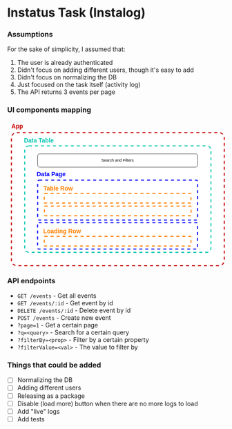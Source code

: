# Instatus Task (Instalog)

### Assumptions

For the sake of simplicity, I assumed that:

1.  The user is already authenticated
2.  Didn't focus on adding different users, though it's easy to add
3.  Didn't focus on normalizing the DB
4.  Just focused on the task itself (activity log)
5.  The API returns 3 events per page

### UI components mapping

<svg xmlns="http://www.w3.org/2000/svg" xmlns:xlink="http://www.w3.org/1999/xlink" version="1.1" width="654px" viewBox="-0.5 -0.5 654 436" content="&lt;mxfile host=&quot;app.diagrams.net&quot; modified=&quot;2023-08-02T03:35:51.565Z&quot; agent=&quot;Mozilla/5.0 (Windows NT 10.0; Win64; x64) AppleWebKit/537.36 (KHTML, like Gecko) Chrome/115.0.0.0 Safari/537.36 Edg/115.0.1901.188&quot; etag=&quot;j1az6YWln2uFOe0urw3j&quot; version=&quot;21.5.0&quot; type=&quot;device&quot;&gt;&#10;  &lt;diagram id=&quot;piDafpqhtRUU5qUU-vj8&quot; name=&quot;Page-1&quot;&gt;&#10;    &lt;mxGraphModel dx=&quot;1018&quot; dy=&quot;517&quot; grid=&quot;1&quot; gridSize=&quot;10&quot; guides=&quot;1&quot; tooltips=&quot;1&quot; connect=&quot;1&quot; arrows=&quot;1&quot; fold=&quot;1&quot; page=&quot;1&quot; pageScale=&quot;1&quot; pageWidth=&quot;827&quot; pageHeight=&quot;1169&quot; math=&quot;0&quot; shadow=&quot;0&quot;&gt;&#10;      &lt;root&gt;&#10;        &lt;mxCell id=&quot;0&quot; /&gt;&#10;        &lt;mxCell id=&quot;1&quot; parent=&quot;0&quot; /&gt;&#10;        &lt;mxCell id=&quot;OBsZTq-Zr2urzHBPZYpW-2&quot; value=&quot;&quot; style=&quot;rounded=1;whiteSpace=wrap;html=1;arcSize=4;fillColor=default;fontColor=#ffffff;strokeColor=#C70000;strokeWidth=3;dashed=1;&quot; vertex=&quot;1&quot; parent=&quot;1&quot;&gt;&#10;          &lt;mxGeometry x=&quot;80&quot; y=&quot;120&quot; width=&quot;640&quot; height=&quot;400&quot; as=&quot;geometry&quot; /&gt;&#10;        &lt;/mxCell&gt;&#10;        &lt;mxCell id=&quot;OBsZTq-Zr2urzHBPZYpW-3&quot; value=&quot;&amp;lt;font color=&amp;quot;#c70000&amp;quot; style=&amp;quot;font-size: 18px;&amp;quot;&amp;gt;&amp;lt;b&amp;gt;App&amp;lt;/b&amp;gt;&amp;lt;/font&amp;gt;&quot; style=&quot;text;html=1;strokeColor=none;fillColor=none;align=center;verticalAlign=middle;whiteSpace=wrap;rounded=0;&quot; vertex=&quot;1&quot; parent=&quot;1&quot;&gt;&#10;          &lt;mxGeometry x=&quot;68&quot; y=&quot;87&quot; width=&quot;60&quot; height=&quot;30&quot; as=&quot;geometry&quot; /&gt;&#10;        &lt;/mxCell&gt;&#10;        &lt;mxCell id=&quot;OBsZTq-Zr2urzHBPZYpW-4&quot; value=&quot;&quot; style=&quot;rounded=1;whiteSpace=wrap;html=1;arcSize=4;fillColor=none;fontColor=#ffffff;strokeColor=#00C7B0;strokeWidth=3;dashed=1;&quot; vertex=&quot;1&quot; parent=&quot;1&quot;&gt;&#10;          &lt;mxGeometry x=&quot;120&quot; y=&quot;160&quot; width=&quot;560&quot; height=&quot;320&quot; as=&quot;geometry&quot; /&gt;&#10;        &lt;/mxCell&gt;&#10;        &lt;mxCell id=&quot;OBsZTq-Zr2urzHBPZYpW-5&quot; value=&quot;&amp;lt;font color=&amp;quot;#00c7b0&amp;quot; style=&amp;quot;font-size: 18px;&amp;quot;&amp;gt;&amp;lt;b style=&amp;quot;&amp;quot;&amp;gt;Data Table&amp;lt;/b&amp;gt;&amp;lt;/font&amp;gt;&quot; style=&quot;text;html=1;strokeColor=none;fillColor=none;align=center;verticalAlign=middle;whiteSpace=wrap;rounded=0;&quot; vertex=&quot;1&quot; parent=&quot;1&quot;&gt;&#10;          &lt;mxGeometry x=&quot;108&quot; y=&quot;130&quot; width=&quot;110&quot; height=&quot;30&quot; as=&quot;geometry&quot; /&gt;&#10;        &lt;/mxCell&gt;&#10;        &lt;mxCell id=&quot;OBsZTq-Zr2urzHBPZYpW-6&quot; value=&quot;&quot; style=&quot;rounded=1;whiteSpace=wrap;html=1;arcSize=4;fillColor=none;fontColor=#ffffff;strokeColor=#0000FF;strokeWidth=3;dashed=1;&quot; vertex=&quot;1&quot; parent=&quot;1&quot;&gt;&#10;          &lt;mxGeometry x=&quot;159&quot; y=&quot;263&quot; width=&quot;481&quot; height=&quot;120&quot; as=&quot;geometry&quot; /&gt;&#10;        &lt;/mxCell&gt;&#10;        &lt;mxCell id=&quot;OBsZTq-Zr2urzHBPZYpW-7&quot; value=&quot;&amp;lt;font color=&amp;quot;#0000ff&amp;quot; style=&amp;quot;font-size: 18px;&amp;quot;&amp;gt;&amp;lt;b style=&amp;quot;&amp;quot;&amp;gt;Data Page&amp;lt;/b&amp;gt;&amp;lt;/font&amp;gt;&quot; style=&quot;text;html=1;strokeColor=none;fillColor=none;align=center;verticalAlign=middle;whiteSpace=wrap;rounded=0;&quot; vertex=&quot;1&quot; parent=&quot;1&quot;&gt;&#10;          &lt;mxGeometry x=&quot;145&quot; y=&quot;231&quot; width=&quot;110&quot; height=&quot;30&quot; as=&quot;geometry&quot; /&gt;&#10;        &lt;/mxCell&gt;&#10;        &lt;mxCell id=&quot;OBsZTq-Zr2urzHBPZYpW-8&quot; value=&quot;Search and Filters&quot; style=&quot;rounded=1;whiteSpace=wrap;html=1;&quot; vertex=&quot;1&quot; parent=&quot;1&quot;&gt;&#10;          &lt;mxGeometry x=&quot;159&quot; y=&quot;184&quot; width=&quot;481&quot; height=&quot;40&quot; as=&quot;geometry&quot; /&gt;&#10;        &lt;/mxCell&gt;&#10;        &lt;mxCell id=&quot;OBsZTq-Zr2urzHBPZYpW-9&quot; value=&quot;&quot; style=&quot;rounded=1;whiteSpace=wrap;html=1;arcSize=4;fillColor=none;fontColor=#ffffff;strokeColor=#FF8000;strokeWidth=3;dashed=1;&quot; vertex=&quot;1&quot; parent=&quot;1&quot;&gt;&#10;          &lt;mxGeometry x=&quot;179.25&quot; y=&quot;341&quot; width=&quot;441&quot; height=&quot;29&quot; as=&quot;geometry&quot; /&gt;&#10;        &lt;/mxCell&gt;&#10;        &lt;mxCell id=&quot;OBsZTq-Zr2urzHBPZYpW-10&quot; value=&quot;&quot; style=&quot;rounded=1;whiteSpace=wrap;html=1;arcSize=4;fillColor=none;fontColor=#ffffff;strokeColor=#FF8000;strokeWidth=3;dashed=1;&quot; vertex=&quot;1&quot; parent=&quot;1&quot;&gt;&#10;          &lt;mxGeometry x=&quot;178.75&quot; y=&quot;303&quot; width=&quot;441&quot; height=&quot;29&quot; as=&quot;geometry&quot; /&gt;&#10;        &lt;/mxCell&gt;&#10;        &lt;mxCell id=&quot;OBsZTq-Zr2urzHBPZYpW-11&quot; value=&quot;&amp;lt;font color=&amp;quot;#ff8000&amp;quot; style=&amp;quot;font-size: 18px;&amp;quot;&amp;gt;&amp;lt;b style=&amp;quot;&amp;quot;&amp;gt;Table Row&amp;lt;/b&amp;gt;&amp;lt;/font&amp;gt;&quot; style=&quot;text;html=1;strokeColor=none;fillColor=none;align=center;verticalAlign=middle;whiteSpace=wrap;rounded=0;&quot; vertex=&quot;1&quot; parent=&quot;1&quot;&gt;&#10;          &lt;mxGeometry x=&quot;166&quot; y=&quot;273&quot; width=&quot;110&quot; height=&quot;30&quot; as=&quot;geometry&quot; /&gt;&#10;        &lt;/mxCell&gt;&#10;        &lt;mxCell id=&quot;OBsZTq-Zr2urzHBPZYpW-12&quot; value=&quot;&quot; style=&quot;rounded=1;whiteSpace=wrap;html=1;arcSize=4;fillColor=none;fontColor=#ffffff;strokeColor=#FF8000;strokeWidth=3;dashed=1;&quot; vertex=&quot;1&quot; parent=&quot;1&quot;&gt;&#10;          &lt;mxGeometry x=&quot;178.75&quot; y=&quot;432&quot; width=&quot;441&quot; height=&quot;29&quot; as=&quot;geometry&quot; /&gt;&#10;        &lt;/mxCell&gt;&#10;        &lt;mxCell id=&quot;OBsZTq-Zr2urzHBPZYpW-13&quot; value=&quot;&amp;lt;font color=&amp;quot;#ff8000&amp;quot; style=&amp;quot;font-size: 18px;&amp;quot;&amp;gt;&amp;lt;b style=&amp;quot;&amp;quot;&amp;gt;Loading Row&amp;lt;/b&amp;gt;&amp;lt;/font&amp;gt;&quot; style=&quot;text;html=1;strokeColor=none;fillColor=none;align=center;verticalAlign=middle;whiteSpace=wrap;rounded=0;&quot; vertex=&quot;1&quot; parent=&quot;1&quot;&gt;&#10;          &lt;mxGeometry x=&quot;166&quot; y=&quot;402&quot; width=&quot;134&quot; height=&quot;30&quot; as=&quot;geometry&quot; /&gt;&#10;        &lt;/mxCell&gt;&#10;        &lt;mxCell id=&quot;OBsZTq-Zr2urzHBPZYpW-14&quot; value=&quot;&quot; style=&quot;rounded=1;whiteSpace=wrap;html=1;arcSize=4;fillColor=none;fontColor=#ffffff;strokeColor=#0000FF;strokeWidth=3;dashed=1;&quot; vertex=&quot;1&quot; parent=&quot;1&quot;&gt;&#10;          &lt;mxGeometry x=&quot;158.75&quot; y=&quot;391&quot; width=&quot;481&quot; height=&quot;79&quot; as=&quot;geometry&quot; /&gt;&#10;        &lt;/mxCell&gt;&#10;      &lt;/root&gt;&#10;    &lt;/mxGraphModel&gt;&#10;  &lt;/diagram&gt;&#10;&lt;/mxfile&gt;&#10;" onclick="(function(svg){var src=window.event.target||window.event.srcElement;while (src!=null&amp;&amp;src.nodeName.toLowerCase()!='a'){src=src.parentNode;}if(src==null){if(svg.wnd!=null&amp;&amp;!svg.wnd.closed){svg.wnd.focus();}else{var r=function(evt){if(evt.data=='ready'&amp;&amp;evt.source==svg.wnd){svg.wnd.postMessage(decodeURIComponent(svg.getAttribute('content')),'*');window.removeEventListener('message',r);}};window.addEventListener('message',r);svg.wnd=window.open('https://viewer.diagrams.net/?client=1&amp;page=0&amp;edit=_blank');}}})(this);" style="cursor:pointer;max-width:100%;max-height:436px;"><defs/><g><rect x="12" y="33" width="640" height="400" rx="16" ry="16" fill="rgb(255, 255, 255)" stroke="#c70000" stroke-width="3" stroke-dasharray="9 9" pointer-events="all"/><rect x="0" y="0" width="60" height="30" fill="none" stroke="none" pointer-events="all"/><g transform="translate(-0.5 -0.5)"><switch><foreignObject pointer-events="none" width="100%" height="100%" requiredFeatures="http://www.w3.org/TR/SVG11/feature#Extensibility" style="overflow: visible; text-align: left;"><div xmlns="http://www.w3.org/1999/xhtml" style="display: flex; align-items: unsafe center; justify-content: unsafe center; width: 58px; height: 1px; padding-top: 15px; margin-left: 1px;"><div data-drawio-colors="color: rgb(0, 0, 0); " style="box-sizing: border-box; font-size: 0px; text-align: center;"><div style="display: inline-block; font-size: 12px; font-family: Helvetica; color: rgb(0, 0, 0); line-height: 1.2; pointer-events: all; white-space: normal; overflow-wrap: normal;"><font style="font-size: 18px;" color="#c70000"><b>App</b></font></div></div></div></foreignObject><text x="30" y="19" fill="rgb(0, 0, 0)" font-family="Helvetica" font-size="12px" text-anchor="middle">App</text></switch></g><rect x="52" y="73" width="560" height="320" rx="12.8" ry="12.8" fill="none" stroke="#00c7b0" stroke-width="3" stroke-dasharray="9 9" pointer-events="all"/><rect x="40" y="43" width="110" height="30" fill="none" stroke="none" pointer-events="all"/><g transform="translate(-0.5 -0.5)"><switch><foreignObject pointer-events="none" width="100%" height="100%" requiredFeatures="http://www.w3.org/TR/SVG11/feature#Extensibility" style="overflow: visible; text-align: left;"><div xmlns="http://www.w3.org/1999/xhtml" style="display: flex; align-items: unsafe center; justify-content: unsafe center; width: 108px; height: 1px; padding-top: 58px; margin-left: 41px;"><div data-drawio-colors="color: rgb(0, 0, 0); " style="box-sizing: border-box; font-size: 0px; text-align: center;"><div style="display: inline-block; font-size: 12px; font-family: Helvetica; color: rgb(0, 0, 0); line-height: 1.2; pointer-events: all; white-space: normal; overflow-wrap: normal;"><font style="font-size: 18px;" color="#00c7b0"><b style="">Data Table</b></font></div></div></div></foreignObject><text x="95" y="62" fill="rgb(0, 0, 0)" font-family="Helvetica" font-size="12px" text-anchor="middle">Data Table</text></switch></g><rect x="91" y="176" width="481" height="120" rx="4.8" ry="4.8" fill="none" stroke="#0000ff" stroke-width="3" stroke-dasharray="9 9" pointer-events="all"/><rect x="77" y="144" width="110" height="30" fill="none" stroke="none" pointer-events="all"/><g transform="translate(-0.5 -0.5)"><switch><foreignObject pointer-events="none" width="100%" height="100%" requiredFeatures="http://www.w3.org/TR/SVG11/feature#Extensibility" style="overflow: visible; text-align: left;"><div xmlns="http://www.w3.org/1999/xhtml" style="display: flex; align-items: unsafe center; justify-content: unsafe center; width: 108px; height: 1px; padding-top: 159px; margin-left: 78px;"><div data-drawio-colors="color: rgb(0, 0, 0); " style="box-sizing: border-box; font-size: 0px; text-align: center;"><div style="display: inline-block; font-size: 12px; font-family: Helvetica; color: rgb(0, 0, 0); line-height: 1.2; pointer-events: all; white-space: normal; overflow-wrap: normal;"><font style="font-size: 18px;" color="#0000ff"><b style="">Data Page</b></font></div></div></div></foreignObject><text x="132" y="163" fill="rgb(0, 0, 0)" font-family="Helvetica" font-size="12px" text-anchor="middle">Data Page</text></switch></g><rect x="91" y="97" width="481" height="40" rx="6" ry="6" fill="rgb(255, 255, 255)" stroke="rgb(0, 0, 0)" pointer-events="all"/><g transform="translate(-0.5 -0.5)"><switch><foreignObject pointer-events="none" width="100%" height="100%" requiredFeatures="http://www.w3.org/TR/SVG11/feature#Extensibility" style="overflow: visible; text-align: left;"><div xmlns="http://www.w3.org/1999/xhtml" style="display: flex; align-items: unsafe center; justify-content: unsafe center; width: 479px; height: 1px; padding-top: 117px; margin-left: 92px;"><div data-drawio-colors="color: rgb(0, 0, 0); " style="box-sizing: border-box; font-size: 0px; text-align: center;"><div style="display: inline-block; font-size: 12px; font-family: Helvetica; color: rgb(0, 0, 0); line-height: 1.2; pointer-events: all; white-space: normal; overflow-wrap: normal;">Search and Filters</div></div></div></foreignObject><text x="331" y="121" fill="rgb(0, 0, 0)" font-family="Helvetica" font-size="12px" text-anchor="middle">Search and Filters</text></switch></g><rect x="111.25" y="254" width="441" height="29" rx="1.16" ry="1.16" fill="none" stroke="#ff8000" stroke-width="3" stroke-dasharray="9 9" pointer-events="all"/><rect x="110.75" y="216" width="441" height="29" rx="1.16" ry="1.16" fill="none" stroke="#ff8000" stroke-width="3" stroke-dasharray="9 9" pointer-events="all"/><rect x="98" y="186" width="110" height="30" fill="none" stroke="none" pointer-events="all"/><g transform="translate(-0.5 -0.5)"><switch><foreignObject pointer-events="none" width="100%" height="100%" requiredFeatures="http://www.w3.org/TR/SVG11/feature#Extensibility" style="overflow: visible; text-align: left;"><div xmlns="http://www.w3.org/1999/xhtml" style="display: flex; align-items: unsafe center; justify-content: unsafe center; width: 108px; height: 1px; padding-top: 201px; margin-left: 99px;"><div data-drawio-colors="color: rgb(0, 0, 0); " style="box-sizing: border-box; font-size: 0px; text-align: center;"><div style="display: inline-block; font-size: 12px; font-family: Helvetica; color: rgb(0, 0, 0); line-height: 1.2; pointer-events: all; white-space: normal; overflow-wrap: normal;"><font style="font-size: 18px;" color="#ff8000"><b style="">Table Row</b></font></div></div></div></foreignObject><text x="153" y="205" fill="rgb(0, 0, 0)" font-family="Helvetica" font-size="12px" text-anchor="middle">Table Row</text></switch></g><rect x="110.75" y="345" width="441" height="29" rx="1.16" ry="1.16" fill="none" stroke="#ff8000" stroke-width="3" stroke-dasharray="9 9" pointer-events="all"/><rect x="98" y="315" width="134" height="30" fill="none" stroke="none" pointer-events="all"/><g transform="translate(-0.5 -0.5)"><switch><foreignObject pointer-events="none" width="100%" height="100%" requiredFeatures="http://www.w3.org/TR/SVG11/feature#Extensibility" style="overflow: visible; text-align: left;"><div xmlns="http://www.w3.org/1999/xhtml" style="display: flex; align-items: unsafe center; justify-content: unsafe center; width: 132px; height: 1px; padding-top: 330px; margin-left: 99px;"><div data-drawio-colors="color: rgb(0, 0, 0); " style="box-sizing: border-box; font-size: 0px; text-align: center;"><div style="display: inline-block; font-size: 12px; font-family: Helvetica; color: rgb(0, 0, 0); line-height: 1.2; pointer-events: all; white-space: normal; overflow-wrap: normal;"><font style="font-size: 18px;" color="#ff8000"><b style="">Loading Row</b></font></div></div></div></foreignObject><text x="165" y="334" fill="rgb(0, 0, 0)" font-family="Helvetica" font-size="12px" text-anchor="middle">Loading Row</text></switch></g><rect x="90.75" y="304" width="481" height="79" rx="3.16" ry="3.16" fill="none" stroke="#0000ff" stroke-width="3" stroke-dasharray="9 9" pointer-events="all"/></g><switch><g requiredFeatures="http://www.w3.org/TR/SVG11/feature#Extensibility"/><a transform="translate(0,-5)" xlink:href="https://www.drawio.com/doc/faq/svg-export-text-problems" target="_blank"><text text-anchor="middle" font-size="10px" x="50%" y="100%">Text is not SVG - cannot display</text></a></switch></svg>

### API endpoints

- `GET /events` - Get all events
- `GET /events/:id` - Get event by id
- `DELETE /events/:id` - Delete event by id
- `POST /events` - Create new event
- `?page=1` - Get a certain page
- `?q=<query>` - Search for a certain query
- `?filterBy=<prop>` - Filter by a certain property
- `?filterValue=<val>` - The value to filter by

### Things that could be added

- [ ] Normalizing the DB
- [ ] Adding different users
- [ ] Releasing as a package
- [ ] Disable (load more) button when there are no more logs to load
- [ ] Add "live" logs
- [ ] Add tests

